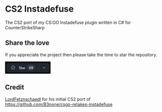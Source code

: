 # CS2 Instadefuse
The CS2 port of my CS:GO Instadefuse plugin written in C# for CounterStrikeSharp

## Share the love
If you appreciate the project then please take the time to star the repository.

![Star us](https://github.com/b3none/gdprconsent/raw/development/.github/README_ASSETS/star_us.png)

## Credit
[LordFetznschaedl](https://github.com/LordFetznschaedl) for his initial CS2 port of https://github.com/B3none/csgo-retakes-instadefuse
